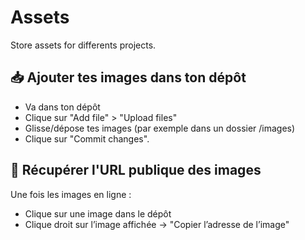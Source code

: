 # Assets
Store assets for differents projects.

## 📥 Ajouter tes images dans ton dépôt

- Va dans ton dépôt
- Clique sur "Add file" > "Upload files"
- Glisse/dépose tes images (par exemple dans un dossier /images)
- Clique sur "Commit changes".

## 🔗 Récupérer l'URL publique des images

Une fois les images en ligne :

- Clique sur une image dans le dépôt
- Clique droit sur l’image affichée → "Copier l’adresse de l’image"
